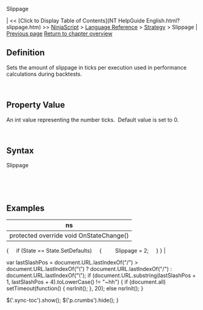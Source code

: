 ﻿










 


Slippage







| &lt;&lt; [Click to Display Table of Contents](NT HelpGuide English.html?slippage.htm) &gt;&gt;
 [NinjaScript](ninjascript.htm) &gt; [Language Reference](language_reference_wip.htm) &gt; [Strategy](strategy.htm) &gt;
Slippage | [Previous page](setorderquantity.htm)
[Return to chapter overview](strategy.htm)










Definition
----------


Sets the amount of slippage in ticks per execution used in performance calculations during backtests.


 


Property Value
--------------


An int value representing the number ticks.  Default value is set to 0.


 


Syntax
------


Slippage


 


 



Examples
--------




| ns |
| --- |
| protected override void OnStateChange()
{
     if (State == State.SetDefaults)
     {
         Slippage = 2; 
     }
} |






 
 var lastSlashPos = document.URL.lastIndexOf("/") &gt; document.URL.lastIndexOf("\\") ? document.URL.lastIndexOf("/") : document.URL.lastIndexOf("\\");
 if (document.URL.substring(lastSlashPos + 1, lastSlashPos + 4).toLowerCase() != "~hh") {
 if (document.all) setTimeout(function() {
 nsrInit();
 }, 20);
 else nsrInit();
 }
 
 
 $('.sync-toc').show();
 $('p.crumbs').hide();
 }
 
 
 



